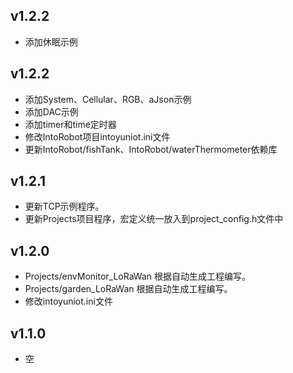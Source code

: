 ## v1.2.2

- 添加休眠示例

## v1.2.2

- 添加System、Cellular、RGB、aJson示例
- 添加DAC示例
- 添加timer和time定时器
- 修改IntoRobot项目intoyuniot.ini文件
- 更新IntoRobot/fishTank、IntoRobot/waterThermometer依赖库


## v1.2.1

- 更新TCP示例程序。
- 更新Projects项目程序，宏定义统一放入到project_config.h文件中


## v1.2.0

- Projects/envMonitor_LoRaWan 根据自动生成工程编写。
- Projects/garden_LoRaWan 根据自动生成工程编写。
- 修改intoyuniot.ini文件


## v1.1.0

- 空


